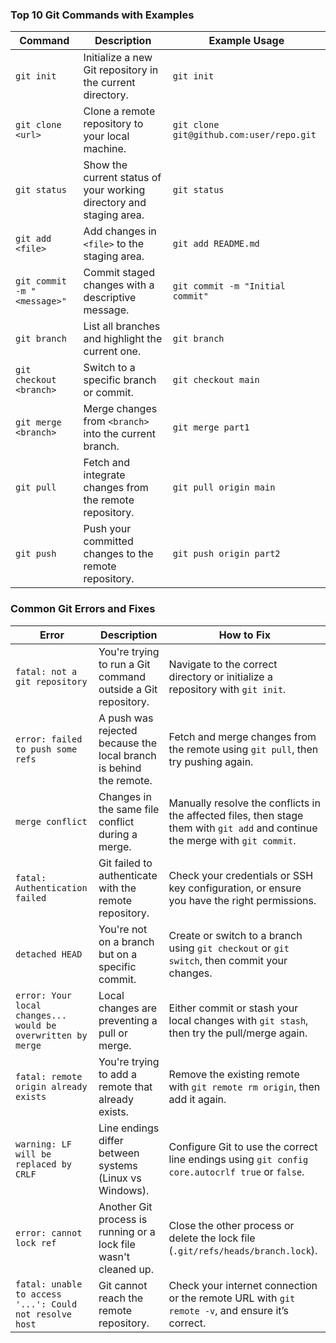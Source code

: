 
### Top 10 Git Commands with Examples
| Command                         | Description                                                   | Example Usage                      |
|----------------------------------|---------------------------------------------------------------|------------------------------------|
| `git init`                      | Initialize a new Git repository in the current directory.     | `git init`                        |
| `git clone <url>`               | Clone a remote repository to your local machine.              | `git clone git@github.com:user/repo.git` |
| `git status`                    | Show the current status of your working directory and staging area. | `git status`                |
| `git add <file>`                | Add changes in `<file>` to the staging area.                  | `git add README.md`               |
| `git commit -m "<message>"`      | Commit staged changes with a descriptive message.             | `git commit -m "Initial commit"`  |
| `git branch`                    | List all branches and highlight the current one.              | `git branch`                      |
| `git checkout <branch>`         | Switch to a specific branch or commit.                        | `git checkout main`               |
| `git merge <branch>`            | Merge changes from `<branch>` into the current branch.        | `git merge part1`                 |
| `git pull`                      | Fetch and integrate changes from the remote repository.       | `git pull origin main`            |
| `git push`                      | Push your committed changes to the remote repository.         | `git push origin part2`           |

### Common Git Errors and Fixes

| Error                                  | Description                                                       | How to Fix                                                   |
|----------------------------------------|-------------------------------------------------------------------|--------------------------------------------------------------|
| `fatal: not a git repository`          | You're trying to run a Git command outside a Git repository.       | Navigate to the correct directory or initialize a repository with `git init`. |
| `error: failed to push some refs`      | A push was rejected because the local branch is behind the remote. | Fetch and merge changes from the remote using `git pull`, then try pushing again. |
| `merge conflict`                       | Changes in the same file conflict during a merge.                  | Manually resolve the conflicts in the affected files, then stage them with `git add` and continue the merge with `git commit`. |
| `fatal: Authentication failed`         | Git failed to authenticate with the remote repository.             | Check your credentials or SSH key configuration, or ensure you have the right permissions. |
| `detached HEAD`                        | You're not on a branch but on a specific commit.                   | Create or switch to a branch using `git checkout` or `git switch`, then commit your changes. |
| `error: Your local changes... would be overwritten by merge` | Local changes are preventing a pull or merge.                      | Either commit or stash your local changes with `git stash`, then try the pull/merge again. |
| `fatal: remote origin already exists`  | You're trying to add a remote that already exists.                 | Remove the existing remote with `git remote rm origin`, then add it again. |
| `warning: LF will be replaced by CRLF` | Line endings differ between systems (Linux vs Windows).            | Configure Git to use the correct line endings using `git config core.autocrlf true` or `false`. |
| `error: cannot lock ref`               | Another Git process is running or a lock file wasn't cleaned up.   | Close the other process or delete the lock file (`.git/refs/heads/branch.lock`). |
| `fatal: unable to access '...': Could not resolve host` | Git cannot reach the remote repository.                            | Check your internet connection or the remote URL with `git remote -v`, and ensure it’s correct. |
